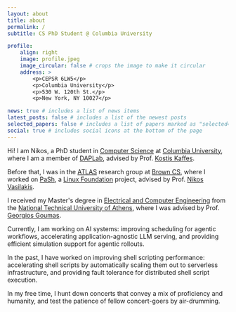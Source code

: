 ```yaml
---
layout: about
title: about
permalink: /
subtitle: CS PhD Student @ Columbia University

profile:
    align: right
    image: profile.jpeg
    image_circular: false # crops the image to make it circular
    address: >
        <p>CEPSR 6LW5</p>
        <p>Columbia University</p>
        <p>530 W. 120th St.</p>
        <p>New York, NY 10027</p>

news: true # includes a list of news items
latest_posts: false # includes a list of the newest posts
selected_papers: false # includes a list of papers marked as "selected={true}"
social: true # includes social icons at the bottom of the page
---
```


Hi! I am Nikos, a PhD student in [Computer Science](https://www.cs.columbia.edu/) at [Columbia University](https://www.columbia.edu/), where I am a member of [DAPLab](https://daplab.cs.columbia.edu), advised by Prof. [Kostis Kaffes](https://www.cs.columbia.edu/~kkaffes/).

Before that, I was in the [ATLAS](https://atlas.cs.brown.edu/) research group at [Brown CS](https://cs.brown.edu/), where I worked on [PaSh](https://binpa.sh/), a [Linux Foundation](https://www.linuxfoundation.org/) project, advised by Prof. [Nikos Vasilakis](https://nikos.vasilak.is/).

I received my Master's degree in [Electrical and Computer Engineering](https://www.ece.ntua.gr/en/) from the [National Technical University of Athens](https://www.ntua.gr/en/), where I was advised by Prof. [Georgios Goumas](http://www.cslab.ntua.gr/~goumas/).

Currently, I am working on AI systems: improving scheduling for agentic workflows, accelerating application-agnostic LLM serving, and providing efficient simulation support for agentic rollouts.

In the past, I have worked on improving shell scripting performance: accelerating shell scripts by automatically scaling them out to serverless infrastructure, and providing fault tolerance for distributed shell script execution.

In my free time, I hunt down concerts that convey a mix of proficiency and humanity, and test the patience of fellow concert-goers by air-drumming.
